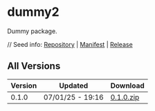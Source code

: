 # dummy2

Dummy package.

// Seed info: [Repository](https://github.com/fabriccore/dummy2-js) | [Manifest](https://raw.githubusercontent.com/fabriccore/dummy2-js/refs/heads/master/package.json) | [Release](https://github.com/fabriccore/dummy2-js/archive/refs/heads/master.zip)

## All Versions

|Version|Updated|Download|
|---|---|---|
|0.1.0|07/01/25 - 19:16|[0.1.0.zip](./releases/0.1.0.zip)|
